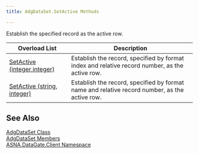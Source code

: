 ```yaml
---
title: AdgDataSet.SetActive Methods

---
```


Establish the specified record as the active row.
<br />



| Overload List | Description |
| ---- | ---- |
| [SetActive (integer,integer)](adg-dataset-class-set-active-method1.html) | Establish the record, specified by format index and relative record number, as the active row. |
| [SetActive (string, integer)](adg-dataset-class-set-active-method2.html) | Establish the record, specified by format name and relative record number, as the active row. |



## See Also


[AdgDataSet Class](adg-dataset-class.html)
      <br />
[AdgDataSet Members](adg-dataset-members.html)
      <br />
[ASNA.DataGate.Client Namespace](datagate-client-namespace.html)  

